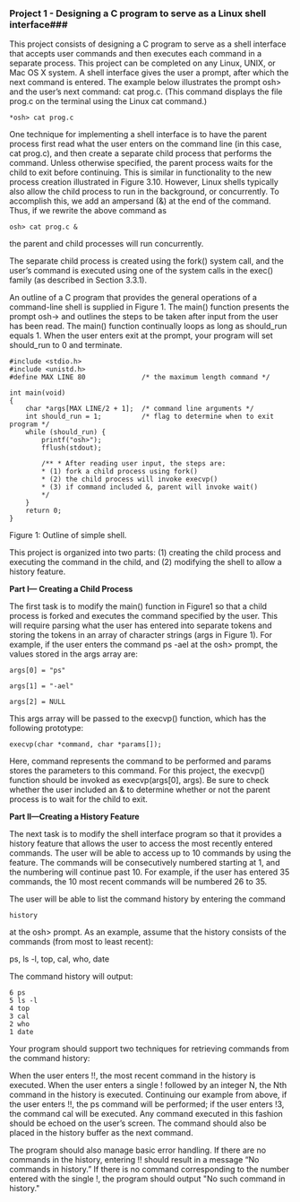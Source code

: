 ### Project 1 - Designing a C program to serve as a Linux shell interface###

This project consists of designing a C program to serve as a shell interface that accepts user commands and then executes each command in a separate process. This project can be completed on any Linux, UNIX, or Mac OS X system. A shell interface gives the user a prompt, after which the next command is entered. The example below illustrates the prompt osh> and the user’s next command: cat prog.c. (This command displays the file prog.c on the terminal using the Linux cat command.)

`*osh> cat prog.c`

One technique for implementing a shell interface is to have the parent process first read what the user enters on the command line (in this case, cat prog.c), and then create a separate child process that performs the command. Unless otherwise specified, the parent process waits for the child to exit before continuing. This is similar in functionality to the new process creation illustrated in Figure 3.10. However, Linux shells typically also allow the child process to run in the background, or concurrently. To accomplish this, we add an ampersand (&) at the end of the command. Thus, if we rewrite the above command as

 `osh> cat prog.c &`

the parent and child processes will run concurrently.

The separate child process is created using the fork() system call, and the user’s command is executed using one of the system calls in the exec() family (as described in Section 3.3.1).

An outline of a C program that provides the general operations of a command-line shell is supplied in Figure 1. The main() function presents the prompt osh-> and outlines the steps to be taken after input from the user has been read. The main() function continually loops as long as should_run equals 1. When the user enters exit at the prompt, your program will set should_run to 0 and terminate.
```
#include <stdio.h>
#include <unistd.h>
#define MAX LINE 80              /* the maximum length command */

int main(void)
{
    char *args[MAX LINE/2 + 1];  /* command line arguments */
    int should_run = 1;          /* flag to determine when to exit program */
    while (should_run) {
        printf("osh>");
        fflush(stdout);

        /** * After reading user input, the steps are:
        * (1) fork a child process using fork()
        * (2) the child process will invoke execvp()
        * (3) if command included &, parent will invoke wait()
        */
    }
    return 0;
}
```
Figure 1: Outline of simple shell.

 

This project is organized into two parts: (1) creating the child process and executing the command in the child, and (2) modifying the shell to allow a history feature.

**Part I— Creating a Child Process**

The first task is to modify the main() function in Figure1 so that a child process is forked and executes the command specified by the user. This will require parsing what the user has entered into separate tokens and storing the tokens in an array of character strings (args in Figure 1). For example, if the user enters the command ps -ael at the osh> prompt, the values stored in the args array are:
```
args[0] = "ps"

args[1] = "-ael"

args[2] = NULL
```
This args array will be passed to the execvp() function, which has the following prototype:

`execvp(char *command, char *params[]);`

Here, command represents the command to be performed and params stores the parameters to this command. For this project, the execvp() function should be invoked as execvp(args[0], args). Be sure to check whether the user included an & to determine whether or not the parent process is to wait for the child to exit.

**Part II—Creating a History Feature**

The next task is to modify the shell interface program so that it provides a history feature that allows the user to access the most recently entered commands. The user will be able to access up to 10 commands by using the feature. The commands will be consecutively numbered starting at 1, and the numbering will continue past 10. For example, if the user has entered 35 commands, the 10 most recent commands will be numbered 26 to 35.

The user will be able to list the command history by entering the command

`history`

at the osh> prompt. As an example, assume that the history consists of the commands (from most to least recent):

 ps, ls -l, top, cal, who, date

 The command history will output:
```
6 ps
5 ls -l
4 top
3 cal
2 who
1 date
```

Your program should support two techniques for retrieving commands from the command history:

When the user enters !!, the most recent command in the history is executed.
When the user enters a single ! followed by an integer N, the Nth command in the history is executed.
Continuing our example from above, if the user enters !!, the ps command will be performed; if the user enters !3, the command cal will be executed. Any command executed in this fashion should be echoed on the user’s screen. The command should also be placed in the history buffer as the next command.

The program should also manage basic error handling. If there are no commands in the history, entering !! should result in a message “No commands in history.” If there is no command corresponding to the number entered with the single !, the program should output "No such command in history."
